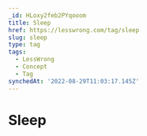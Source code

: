 ```yaml
---
_id: HLoxy2feb2PYqooom
title: Sleep
href: https://lesswrong.com/tag/sleep
slug: sleep
type: tag
tags:
  - LessWrong
  - Concept
  - Tag
synchedAt: '2022-08-29T11:03:17.145Z'
---
```

# Sleep

